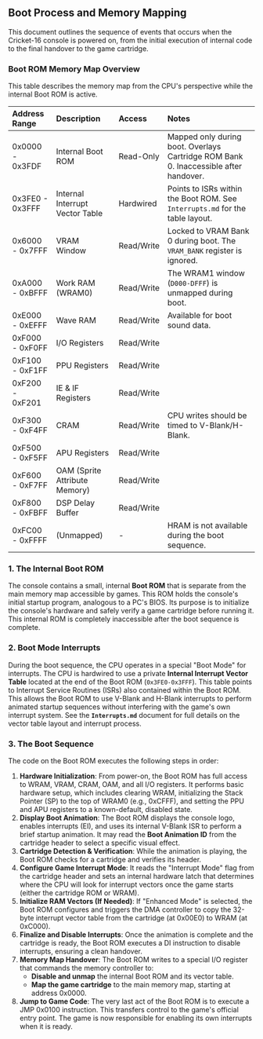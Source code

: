 ## **Boot Process and Memory Mapping**

This document outlines the sequence of events that occurs when the Cricket-16 console is powered on, from the initial execution of internal code to the final handover to the game cartridge.

### **Boot ROM Memory Map Overview**

This table describes the memory map from the CPU's perspective while the internal Boot ROM is active.

| Address Range   | Description                     | Access     | Notes                                                                                |
| :-------------- | :------------------------------ | :--------- | :----------------------------------------------------------------------------------- |
| 0x0000 - 0x3FDF | Internal Boot ROM               | Read-Only  | Mapped only during boot. Overlays Cartridge ROM Bank 0. Inaccessible after handover. |
| 0x3FE0 - 0x3FFF | Internal Interrupt Vector Table | Hardwired  | Points to ISRs within the Boot ROM. See `Interrupts.md` for the table layout.        |
| 0x6000 - 0x7FFF | VRAM Window                     | Read/Write | Locked to VRAM Bank 0 during boot. The `VRAM_BANK` register is ignored.              |
| 0xA000 - 0xBFFF | Work RAM (WRAM0)                | Read/Write | The WRAM1 window (`D000-DFFF`) is unmapped during boot.                              |
| 0xE000 - 0xEFFF | Wave RAM                        | Read/Write | Available for boot sound data.                                                       |
| 0xF000 - 0xF0FF | I/O Registers                   | Read/Write |                                                                                      |
| 0xF100 - 0xF1FF | PPU Registers                   | Read/Write |                                                                                      |
| 0xF200 - 0xF201 | IE & IF Registers               | Read/Write |                                                                                      |
| 0xF300 - 0xF4FF | CRAM                            | Read/Write | CPU writes should be timed to V-Blank/H-Blank.                                       |
| 0xF500 - 0xF5FF | APU Registers                   | Read/Write |                                                                                      |
| 0xF600 - 0xF7FF | OAM (Sprite Attribute Memory)   | Read/Write |                                                                                      |
| 0xF800 - 0xFBFF | DSP Delay Buffer                | Read/Write |                                                                                      |
| 0xFC00 - 0xFFFF | (Unmapped)                      | -          | HRAM is not available during the boot sequence.                                      |

###

### **1. The Internal Boot ROM**

The console contains a small, internal **Boot ROM** that is separate from the main memory map accessible by games. This ROM holds the console's initial startup program, analogous to a PC's BIOS. Its purpose is to initialize the console's hardware and safely verify a game cartridge before running it. This internal ROM is completely inaccessible after the boot sequence is complete.

### **2. Boot Mode Interrupts**

During the boot sequence, the CPU operates in a special "Boot Mode" for interrupts. The CPU is hardwired to use a private **Internal Interrupt Vector Table** located at the end of the Boot ROM (`0x3FE0-0x3FFF`). This table points to Interrupt Service Routines (ISRs) also contained within the Boot ROM. This allows the Boot ROM to use V-Blank and H-Blank interrupts to perform animated startup sequences without interfering with the game's own interrupt system. See the **`Interrupts.md`** document for full details on the vector table layout and interrupt process.

### **3. The Boot Sequence**

The code on the Boot ROM executes the following steps in order:

1.  **Hardware Initialization**: From power-on, the Boot ROM has full access to WRAM, VRAM, CRAM, OAM, and all I/O registers. It performs basic hardware setup, which includes clearing WRAM, initializing the Stack Pointer (SP) to the top of WRAM0 (e.g., 0xCFFF), and setting the PPU and APU registers to a known-default, disabled state.
2.  **Display Boot Animation**: The Boot ROM displays the console logo, enables interrupts (EI), and uses its internal V-Blank ISR to perform a brief startup animation. It may read the **Boot Animation ID** from the cartridge header to select a specific visual effect.
3.  **Cartridge Detection & Verification**: While the animation is playing, the Boot ROM checks for a cartridge and verifies its header.
4.  **Configure Game Interrupt Mode**: It reads the "Interrupt Mode" flag from the cartridge header and sets an internal hardware latch that determines where the CPU will look for interrupt vectors once the game starts (either the cartridge ROM or WRAM).
5.  **Initialize RAM Vectors (If Needed)**: If "Enhanced Mode" is selected, the Boot ROM configures and triggers the DMA controller to copy the 32-byte interrupt vector table from the cartridge (at 0x00E0) to WRAM (at 0xC000).
6.  **Finalize and Disable Interrupts**: Once the animation is complete and the cartridge is ready, the Boot ROM executes a DI instruction to disable interrupts, ensuring a clean handover.
7.  **Memory Map Handover**: The Boot ROM writes to a special I/O register that commands the memory controller to:
    -   **Disable and unmap** the internal Boot ROM and its vector table.
    -   **Map the game cartridge** to the main memory map, starting at address 0x0000.
8.  **Jump to Game Code**: The very last act of the Boot ROM is to execute a JMP 0x0100 instruction. This transfers control to the game's official entry point. The game is now responsible for enabling its own interrupts when it is ready.


